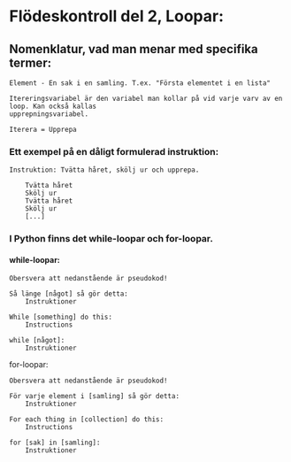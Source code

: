 # Flödeskontroll del 2, Loopar:


## Nomenklatur, vad man menar med specifika termer:
	Element - En sak i en samling. T.ex. "Första elementet i en lista"
	
	Itereringsvariabel är den variabel man kollar på vid varje varv av en loop. Kan också kallas 
    upprepningsvariabel.

	Iterera = Upprepa

### Ett exempel på en dåligt formulerad instruktion:
    Instruktion: Tvätta håret, skölj ur och upprepa.

        Tvätta håret
        Skölj ur
        Tvätta håret
        Skölj ur
        [...]


### I Python finns det while-loopar och for-loopar.


#### while-loopar:

	Obersvera att nedanstående är pseudokod!

	Så länge [något] så gör detta:
		Instruktioner

	While [something] do this:
    	Instructions

	while [något]:
		Instruktioner



for-loopar:

	Obersvera att nedanstående är pseudokod!

	För varje element i [samling] så gör detta:
		Instruktioner
	
	For each thing in [collection] do this:
		Instructions
	
	for [sak] in [samling]:
		Instruktioner